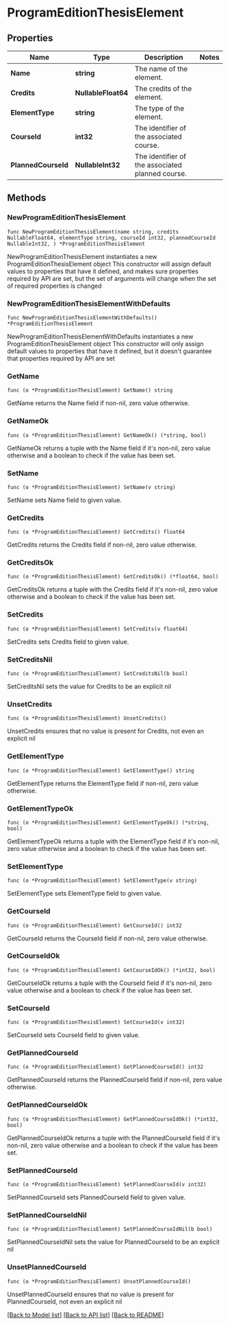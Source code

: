 # ProgramEditionThesisElement

## Properties

Name | Type | Description | Notes
------------ | ------------- | ------------- | -------------
**Name** | **string** | The name of the element. | 
**Credits** | **NullableFloat64** | The credits of the element. | 
**ElementType** | **string** | The type of the element. | 
**CourseId** | **int32** | The identifier of the associated course. | 
**PlannedCourseId** | **NullableInt32** | The identifier of the associated planned course. | 

## Methods

### NewProgramEditionThesisElement

`func NewProgramEditionThesisElement(name string, credits NullableFloat64, elementType string, courseId int32, plannedCourseId NullableInt32, ) *ProgramEditionThesisElement`

NewProgramEditionThesisElement instantiates a new ProgramEditionThesisElement object
This constructor will assign default values to properties that have it defined,
and makes sure properties required by API are set, but the set of arguments
will change when the set of required properties is changed

### NewProgramEditionThesisElementWithDefaults

`func NewProgramEditionThesisElementWithDefaults() *ProgramEditionThesisElement`

NewProgramEditionThesisElementWithDefaults instantiates a new ProgramEditionThesisElement object
This constructor will only assign default values to properties that have it defined,
but it doesn't guarantee that properties required by API are set

### GetName

`func (o *ProgramEditionThesisElement) GetName() string`

GetName returns the Name field if non-nil, zero value otherwise.

### GetNameOk

`func (o *ProgramEditionThesisElement) GetNameOk() (*string, bool)`

GetNameOk returns a tuple with the Name field if it's non-nil, zero value otherwise
and a boolean to check if the value has been set.

### SetName

`func (o *ProgramEditionThesisElement) SetName(v string)`

SetName sets Name field to given value.


### GetCredits

`func (o *ProgramEditionThesisElement) GetCredits() float64`

GetCredits returns the Credits field if non-nil, zero value otherwise.

### GetCreditsOk

`func (o *ProgramEditionThesisElement) GetCreditsOk() (*float64, bool)`

GetCreditsOk returns a tuple with the Credits field if it's non-nil, zero value otherwise
and a boolean to check if the value has been set.

### SetCredits

`func (o *ProgramEditionThesisElement) SetCredits(v float64)`

SetCredits sets Credits field to given value.


### SetCreditsNil

`func (o *ProgramEditionThesisElement) SetCreditsNil(b bool)`

 SetCreditsNil sets the value for Credits to be an explicit nil

### UnsetCredits
`func (o *ProgramEditionThesisElement) UnsetCredits()`

UnsetCredits ensures that no value is present for Credits, not even an explicit nil
### GetElementType

`func (o *ProgramEditionThesisElement) GetElementType() string`

GetElementType returns the ElementType field if non-nil, zero value otherwise.

### GetElementTypeOk

`func (o *ProgramEditionThesisElement) GetElementTypeOk() (*string, bool)`

GetElementTypeOk returns a tuple with the ElementType field if it's non-nil, zero value otherwise
and a boolean to check if the value has been set.

### SetElementType

`func (o *ProgramEditionThesisElement) SetElementType(v string)`

SetElementType sets ElementType field to given value.


### GetCourseId

`func (o *ProgramEditionThesisElement) GetCourseId() int32`

GetCourseId returns the CourseId field if non-nil, zero value otherwise.

### GetCourseIdOk

`func (o *ProgramEditionThesisElement) GetCourseIdOk() (*int32, bool)`

GetCourseIdOk returns a tuple with the CourseId field if it's non-nil, zero value otherwise
and a boolean to check if the value has been set.

### SetCourseId

`func (o *ProgramEditionThesisElement) SetCourseId(v int32)`

SetCourseId sets CourseId field to given value.


### GetPlannedCourseId

`func (o *ProgramEditionThesisElement) GetPlannedCourseId() int32`

GetPlannedCourseId returns the PlannedCourseId field if non-nil, zero value otherwise.

### GetPlannedCourseIdOk

`func (o *ProgramEditionThesisElement) GetPlannedCourseIdOk() (*int32, bool)`

GetPlannedCourseIdOk returns a tuple with the PlannedCourseId field if it's non-nil, zero value otherwise
and a boolean to check if the value has been set.

### SetPlannedCourseId

`func (o *ProgramEditionThesisElement) SetPlannedCourseId(v int32)`

SetPlannedCourseId sets PlannedCourseId field to given value.


### SetPlannedCourseIdNil

`func (o *ProgramEditionThesisElement) SetPlannedCourseIdNil(b bool)`

 SetPlannedCourseIdNil sets the value for PlannedCourseId to be an explicit nil

### UnsetPlannedCourseId
`func (o *ProgramEditionThesisElement) UnsetPlannedCourseId()`

UnsetPlannedCourseId ensures that no value is present for PlannedCourseId, not even an explicit nil

[[Back to Model list]](../README.md#documentation-for-models) [[Back to API list]](../README.md#documentation-for-api-endpoints) [[Back to README]](../README.md)



